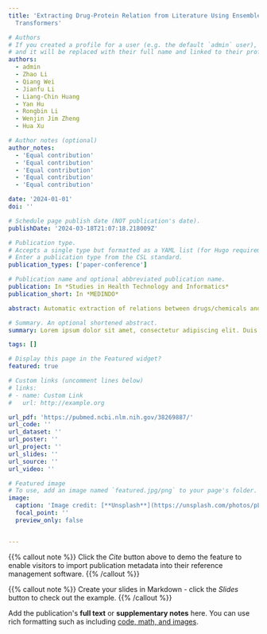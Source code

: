 ```yaml
---
title: 'Extracting Drug-Protein Relation from Literature Using Ensembles of Biomedical
  Transformers'

# Authors
# If you created a profile for a user (e.g. the default `admin` user), write the username (folder name) here
# and it will be replaced with their full name and linked to their profile.
authors:
  - admin
  - Zhao Li
  - Qiang Wei
  - Jianfu Li
  - Liang-Chin Huang
  - Yan Hu
  - Rongbin Li
  - Wenjin Jim Zheng
  - Hua Xu

# Author notes (optional)
author_notes:
  - 'Equal contribution'
  - 'Equal contribution'
  - 'Equal contribution'
  - 'Equal contribution'
  - 'Equal contribution'

date: '2024-01-01'
doi: ''

# Schedule page publish date (NOT publication's date).
publishDate: '2024-03-18T21:07:18.218009Z'

# Publication type.
# Accepts a single type but formatted as a YAML list (for Hugo requirements).
# Enter a publication type from the CSL standard.
publication_types: ['paper-conference']

# Publication name and optional abbreviated publication name.
publication: In *Studies in Health Technology and Informatics*
publication_short: In *MEDINDO*

abstract: Automatic extraction of relations between drugs/chemicals and proteins from ever-growing biomedical literature is required to build up-to-date knowledge bases in biomedicine. To promote the development of automated methods, BioCreative-VII organized a shared task - the DrugProt track, to recognize drug-protein entity relations from PubMed abstracts. We participated in the shared task and leveraged deep learning-based transformer models pre-trained on biomedical data to build ensemble approaches to automatically extract drug-protein relation from biomedical literature. On the main corpora of 10,750 abstracts, our best system obtained an F1-score of 77.60% (ranked 4th among 30 participating teams), and on the large-scale corpus of 2.4M documents, our system achieved micro-averaged F1-score of 77.32% (ranked 2nd among 9 system submissions). This demonstrates the effectiveness of domain-specific transformer models and ensemble approaches for automatic relation extraction from biomedical literature.

# Summary. An optional shortened abstract.
summary: Lorem ipsum dolor sit amet, consectetur adipiscing elit. Duis posuere tellus ac convallis placerat. Proin tincidunt magna sed ex sollicitudin condimentum.

tags: []

# Display this page in the Featured widget?
featured: true

# Custom links (uncomment lines below)
# links:
# - name: Custom Link
#   url: http://example.org

url_pdf: 'https://pubmed.ncbi.nlm.nih.gov/38269887/'
url_code: ''
url_dataset: ''
url_poster: ''
url_project: ''
url_slides: ''
url_source: ''
url_video: ''

# Featured image
# To use, add an image named `featured.jpg/png` to your page's folder.
image:
  caption: 'Image credit: [**Unsplash**](https://unsplash.com/photos/pLCdAaMFLTE)'
  focal_point: ''
  preview_only: false


---
```


{{% callout note %}}
Click the _Cite_ button above to demo the feature to enable visitors to import publication metadata into their reference management software.
{{% /callout %}}

{{% callout note %}}
Create your slides in Markdown - click the _Slides_ button to check out the example.
{{% /callout %}}

Add the publication's **full text** or **supplementary notes** here. You can use rich formatting such as including [code, math, and images](https://docs.hugoblox.com/content/writing-markdown-latex/).
